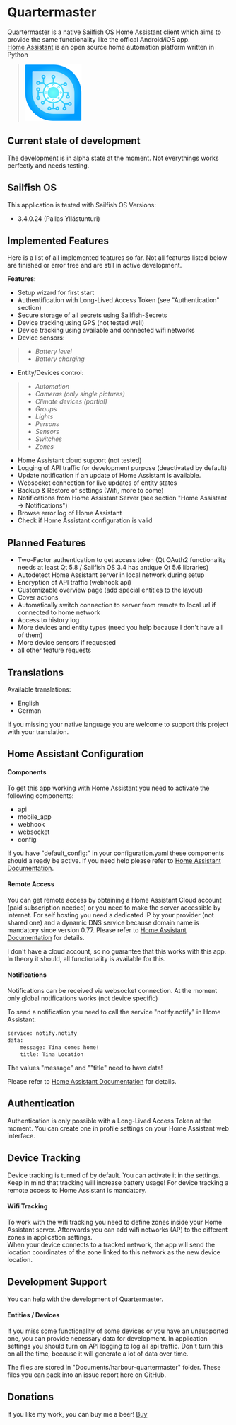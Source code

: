 # Quartermaster
Quartermaster is a native Sailfish OS Home Assistant client which aims to provide the same functionality like the offical Android/iOS app.  
[Home Assistant](https://www.home-assistant.io/) is an open source home automation platform written in Python

>![](icons/128x128/harbour-quartermaster.png)

## Current state of development
The development is in alpha state at the moment. Not everythings works perfectly and needs testing.

## Sailfish OS
This application is tested with Sailfish OS Versions:

- 3.4.0.24 (Pallas Yllästunturi)

## Implemented Features
Here is a list of all implemented features so far. Not all features listed below are finished or error free and are still in active development.

**Features:**

- Setup wizard for first start
- Authentification with Long-Lived Access Token (see "Authentication" section)
- Secure storage of all secrets using Sailfish-Secrets
- Device tracking using GPS (not tested well)
- Device tracking using available and connected wifi networks
- Device sensors:  
>  - *Battery level* 
>  - *Battery charging*
 
- Entity/Devices control:  
> 
>  - *Automation*
>  - *Cameras (only single pictures)*
>  - *Climate devices (partial)*
>  - *Groups*
>  - *Lights*
>  - *Persons*
>  - *Sensors*
>  - *Switches*
>  - *Zones*
 
- Home Assistant cloud support (not tested)
- Logging of API traffic for development purpose (deactivated by default)
- Update notification if an update of Home Assistant is available.
- Websocket connection for live updates of entity states
- Backup & Restore of settings (Wifi, more to come)
- Notifications from Home Assistant Server (see section "Home Assistant -> Notifications")
- Browse error log of Home Assistant
- Check if Home Assistant configuration is valid

## Planned Features
- Two-Factor authentication to get access token (Qt OAuth2 functionality needs at least Qt 5.8 / Sailfish OS 3.4 has antique Qt 5.6 libraries)
- Autodetect Home Assistant server in local network during setup
- Encryption of API traffic (webhook api)
- Customizable overview page (add special entities to the layout)
- Cover actions
- Automatically switch connection to server from remote to local url if connected to home network
- Access to history log
- More devices and entity types (need you help because I don't have all of them)
- More device sensors if requested
- all other feature requests

## Translations
Available translations:

- English
- German  
  
If you missing your native language you are welcome to support this project with your translation.

## Home Assistant Configuration
#### Components
To get this app working with Home Assistant you need to activate the following components:

- api
- mobile_app
- webhook
- websocket
- config

If you have "default_config:" in your configuration.yaml these components should already be active. If you need help please refer to [Home Assistant Documentation](https://www.home-assistant.io/docs/).

#### Remote Access

You can get remote access by obtaining a Home Assistant Cloud account (paid subscription needed) or you need to make the server accessible by internet. 
For self hosting you need a dedicated IP by your provider (not shared one) and a dynamic DNS service because domain name is mandatory since version 0.77.
Please refer to [Home Assistant Documentation](https://www.home-assistant.io/docs/configuration/remote/) for details.

I don't have a cloud account, so no guarantee that this works with this app. In theory it should, all functionality is available for this.

#### Notifications

Notifications can be received via websocket connection. At the moment only global notifications works (not device specific)

To send a notification you need to call the service "notify.notify" in Home Assistant:

	service: notify.notify
	data:
  		message: Tina comes home!
  		title: Tina Location

The values "message" and ""title" need to have data!

Please refer to [Home Assistant Documentation](https://www.home-assistant.io/docs/configuration/remote/) for details.

## Authentication
Authentication is only possible with a Long-Lived Access Token at the moment. 
You can create one in profile settings on your Home Assistant web interface.

## Device Tracking
Device tracking is turned of by default. You can activate it in the settings.
Keep in mind that tracking will increase battery usage!
For device tracking a remote access to Home Assistant is mandatory.

#### Wifi Tracking
To work with the wifi tracking you need to define zones inside your Home Assistant server.
Afterwards you can add wifi networks (AP) to the different zones in application settings.  
When your device connects to a tracked network, the app will send the location coordinates of the zone linked to this network as the new device location.


## Development Support
You can help with the development of Quartermaster.

#### Entities / Devices
If you miss some functionality of some devices or you have an unsupported one, you can provide necessary data for development.
In application settings you should turn on API logging to log all api traffic. Don't turn this on all the time, because it will generate a lot of data over time.
   
The files are stored in "Documents/harbour-quartermaster" folder. These files you can pack into an issue report here on GitHub.

## Donations

If you like my work, you can buy me a beer! [Buy](https://www.paypal.com/paypalme/nubecula/1)

